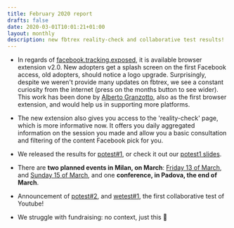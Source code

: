 ```yaml
---
title: February 2020 report
drafts: false
date: 2020-03-01T10:01:21+01:00
layout: monthly
description: new fbtrex reality-check and collaborative test results!
---
```


* In regards of [facebook.tracking.exposed](https://facebook.tracking.exposed), it is available browser extension v2.0. New adopters get a splash screen on the first Facebook access, old adopters, should notice a logo upgrade. Surprisingly, despite we weren't provide many updates on fbtrex, we see a constant curiosity from the internet (press on the months button to see wider). This work has been done by [Alberto Granzotto](https://twitter.com/@vrde), also as the first browser extension, and would help us in supporting more platforms.

* The new extension also gives you access to the 'reality-check' page, which is more informative now. It offers you daily aggregated information on the session you made and allow you a basic consultation and filtering of the content Facebook pick for you.

* We released the results for [potest#1](https://pornhub.tracking.exposed/potest/final-1), or check it out our [potest1 slides](https://pornhub.tracking.exposed/slides/potest1).

* There are **two planned events in Milan, on March**: [Friday 13 of March](http://www.latobmilano.it/2020/02/13-3-tracking-exposed/), and [Sunday 15 of March](https://unit.abbiamoundominio.org/blog/2020-03-15-lost-potrex.html), and one **conference, in Padova, the end of March**.

* Announcement of [potest#2](https://pornhub.tracking.exposed/potest/2), and [wetest#1](https://youtube.tracking.exposed/wetest/1), the first collaborative test of Youtube!

* We struggle with fundraising: no context, just this 🤷
